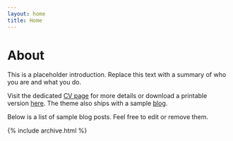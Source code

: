 ```yaml
---
layout: home
title: Home
---
```


# About

This is a placeholder introduction. Replace this text with a summary of who you are and what you do.

Visit the dedicated [CV page](cv) for more details or download a printable version [here](assets/files/cv.pdf). The theme also ships with a sample [blog](posts).

Below is a list of sample blog posts. Feel free to edit or remove them.

{% include archive.html %}
